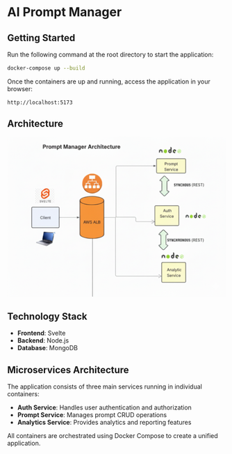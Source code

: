 # AI Prompt Manager

## Getting Started

Run the following command at the root directory to start the application:

```bash
docker-compose up --build
```

Once the containers are up and running, access the application in your browser:

```
http://localhost:5173
```

## Architecture

![Architecture Diagram](ArchitectureDiagram.png)

## Technology Stack

- **Frontend**: Svelte
- **Backend**: Node.js
- **Database**: MongoDB

## Microservices Architecture

The application consists of three main services running in individual containers:

- **Auth Service**: Handles user authentication and authorization
- **Prompt Service**: Manages prompt CRUD operations
- **Analytics Service**: Provides analytics and reporting features

All containers are orchestrated using Docker Compose to create a unified application.
